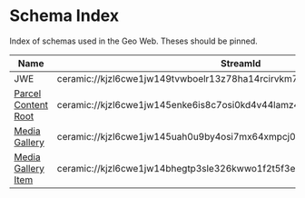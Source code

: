 # Schema Index

Index of schemas used in the Geo Web. Theses should be pinned.

| Name                                            | StreamId                                                                  |
| ----------------------------------------------- | ------------------------------------------------------------------------- |
| JWE                                             | ceramic://kjzl6cwe1jw149tvwboelr13z78ha14rcirvkm7g9b6218ckvxefa52xvyp0jir |
| [Parcel Content Root](./parcel-content-rood.md) | ceramic://kjzl6cwe1jw145enke6is8c7osi0kd4v44lamz4bvyw3tb0rbugfdkfp7k5073l |
| [Media Gallery](./media-gallery.md)             | ceramic://kjzl6cwe1jw145uah0u9by4osi7mx64xmpcj0sylxj812k1xwlkpta198s6tohc |
| [Media Gallery Item](./media-gallery-item.md)   | ceramic://kjzl6cwe1jw14bhegtp3sle326kwwo1f2t5f3esvnmel6nhxvowdnsrfux2zvxu |
